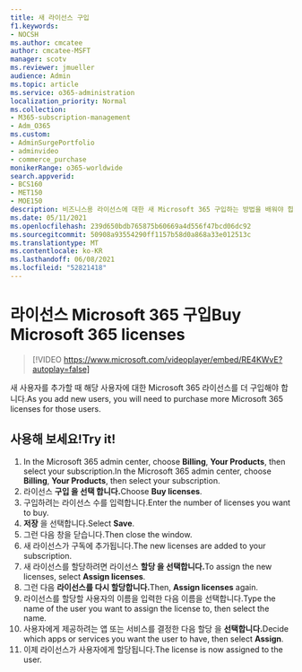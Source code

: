 ```yaml
---
title: 새 라이선스 구입
f1.keywords:
- NOCSH
ms.author: cmcatee
author: cmcatee-MSFT
manager: scotv
ms.reviewer: jmueller
audience: Admin
ms.topic: article
ms.service: o365-administration
localization_priority: Normal
ms.collection:
- M365-subscription-management
- Adm_O365
ms.custom:
- AdminSurgePortfolio
- adminvideo
- commerce_purchase
monikerRange: o365-worldwide
search.appverid:
- BCS160
- MET150
- MOE150
description: 비즈니스용 라이선스에 대한 새 Microsoft 365 구입하는 방법을 배워야 합니다.
ms.date: 05/11/2021
ms.openlocfilehash: 239d650bdb765875b60669a4d556f47bcd06dc92
ms.sourcegitcommit: 50908a93554290ff1157b58d0a868a33e012513c
ms.translationtype: MT
ms.contentlocale: ko-KR
ms.lasthandoff: 06/08/2021
ms.locfileid: "52821418"
---
```

# <a name="buy-microsoft-365-licenses"></a><span data-ttu-id="4cc3f-103">라이선스 Microsoft 365 구입</span><span class="sxs-lookup"><span data-stu-id="4cc3f-103">Buy Microsoft 365 licenses</span></span>

> [!VIDEO https://www.microsoft.com/videoplayer/embed/RE4KWvE?autoplay=false]

<span data-ttu-id="4cc3f-104">새 사용자를 추가할 때 해당 사용자에 대한 Microsoft 365 라이선스를 더 구입해야 합니다.</span><span class="sxs-lookup"><span data-stu-id="4cc3f-104">As you add new users, you will need to purchase more Microsoft 365 licenses for those users.</span></span>

## <a name="try-it"></a><span data-ttu-id="4cc3f-105">사용해 보세요!</span><span class="sxs-lookup"><span data-stu-id="4cc3f-105">Try it!</span></span>

1. <span data-ttu-id="4cc3f-106">In the Microsoft 365 admin center, choose **Billing**, **Your Products**, then select your subscription.</span><span class="sxs-lookup"><span data-stu-id="4cc3f-106">In the Microsoft 365 admin center, choose **Billing**, **Your Products**, then select your subscription.</span></span>
1. <span data-ttu-id="4cc3f-107">라이선스 **구입 을 선택 합니다.**</span><span class="sxs-lookup"><span data-stu-id="4cc3f-107">Choose **Buy licenses**.</span></span>
1. <span data-ttu-id="4cc3f-108">구입하려는 라이선스 수를 입력합니다.</span><span class="sxs-lookup"><span data-stu-id="4cc3f-108">Enter the number of licenses you want to buy.</span></span>
1. <span data-ttu-id="4cc3f-109">**저장** 을 선택합니다.</span><span class="sxs-lookup"><span data-stu-id="4cc3f-109">Select **Save**.</span></span>
1. <span data-ttu-id="4cc3f-110">그런 다음 창을 닫습니다.</span><span class="sxs-lookup"><span data-stu-id="4cc3f-110">Then close the window.</span></span>
1. <span data-ttu-id="4cc3f-111">새 라이선스가 구독에 추가됩니다.</span><span class="sxs-lookup"><span data-stu-id="4cc3f-111">The new licenses are added to your subscription.</span></span>
1. <span data-ttu-id="4cc3f-112">새 라이선스를 할당하려면 라이선스 **할당 을 선택합니다.**</span><span class="sxs-lookup"><span data-stu-id="4cc3f-112">To assign the new licenses, select **Assign licenses**.</span></span>
1. <span data-ttu-id="4cc3f-113">그런 다음 **라이선스를 다시 할당합니다.**</span><span class="sxs-lookup"><span data-stu-id="4cc3f-113">Then, **Assign licenses** again.</span></span>
1. <span data-ttu-id="4cc3f-114">라이선스를 할당할 사용자의 이름을 입력한 다음 이름을 선택합니다.</span><span class="sxs-lookup"><span data-stu-id="4cc3f-114">Type the name of the user you want to assign the license to, then select the name.</span></span>
1. <span data-ttu-id="4cc3f-115">사용자에게 제공하려는 앱 또는 서비스를 결정한 다음 할당 을 **선택합니다.**</span><span class="sxs-lookup"><span data-stu-id="4cc3f-115">Decide which apps or services you want the user to have, then select **Assign**.</span></span>
1. <span data-ttu-id="4cc3f-116">이제 라이선스가 사용자에게 할당됩니다.</span><span class="sxs-lookup"><span data-stu-id="4cc3f-116">The license is now assigned to the user.</span></span>